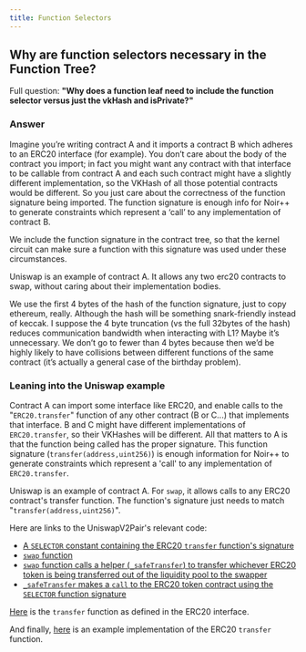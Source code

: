 ```yaml
---
title: Function Selectors
---
```


## Why are function selectors necessary in the Function Tree?

Full question: **"Why does a function leaf need to include the function selector versus just the vkHash and isPrivate?"**

### Answer

Imagine you’re writing contract A and it imports a contract B which adheres to an ERC20 interface (for example). You don’t care about the body of the contract you import; in fact you might want any contract with that interface to be callable from contract A and each such contract might have a slightly different implementation, so the VKHash of all those potential contracts would be different. So you just care about the correctness of the function signature being imported. The function signature is enough info for Noir++ to generate constraints which represent a ‘call’ to any implementation of contract B.

We include the function signature in the contract tree, so that the kernel circuit can make sure a function with this signature was used under these circumstances.

Uniswap is an example of contract A. It allows any two erc20 contracts to swap, without caring about their implementation bodies.

We use the first 4 bytes of the hash of the function signature, just to copy ethereum, really. Although the hash will be something snark-friendly instead of keccak. I suppose the 4 byte truncation (vs the full 32bytes of the hash) reduces communication bandwidth when interacting with L1? Maybe it’s unnecessary. We don’t go to fewer than 4 bytes because then we’d be highly likely to have collisions between different functions of the same contract (it’s actually a general case of the birthday problem).

### Leaning into the Uniswap example

Contract A can import some interface like ERC20, and enable calls to the "`ERC20.transfer`" function of any other contract (B or C...) that implements that interface. B and C might have different implementations of `ERC20.transfer`, so their VKHashes will be different. All that matters to A is that the function being called has the proper signature. This function signature (`transfer(address,uint256)`) is enough information for Noir++ to generate constraints which represent a 'call' to any implementation of `ERC20.transfer`.

Uniswap is an example of contract A. For `swap`, it allows calls to any ERC20 contract's transfer function. The function's signature just needs to match "`transfer(address,uint256)`".

Here are links to the UniswapV2Pair's relevant code:

- [A `SELECTOR` constant containing the ERC20 `transfer` function's signature](https://github.com/Uniswap/v2-core/blob/master/contracts/UniswapV2Pair.sol#L16)
- [`swap` function](https://github.com/Uniswap/v2-core/blob/master/contracts/UniswapV2Pair.sol#L159)
- [`swap` function calls a helper (`_safeTransfer`) to transfer whichever ERC20 token is being transferred out of the liquidity pool to the swapper](https://github.com/Uniswap/v2-core/blob/master/contracts/UniswapV2Pair.sol#L170)
- [`_safeTransfer` makes a `call` to the ERC20 token contract using the `SELECTOR` function signature](https://github.com/Uniswap/v2-core/blob/master/contracts/UniswapV2Pair.sol#L44)

[Here](https://github.com/OpenZeppelin/openzeppelin-contracts/blob/master/contracts/token/ERC20/IERC20.sol#L41) is the `transfer` function as defined in the ERC20 interface.

And finally, [here](https://github.com/OpenZeppelin/openzeppelin-contracts/blob/master/contracts/token/ERC20/ERC20.sol#L113) is an example implementation of the ERC20 `transfer` function.
